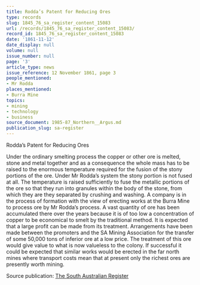 ```yaml
---
title: Rodda’s Patent for Reducing Ores
type: records
slug: 1845_76_sa_register_content_15083
url: /records/1845_76_sa_register_content_15083/
record_id: 1845_76_sa_register_content_15083
date: '1861-11-12'
date_display: null
volume: null
issue_number: null
page: '3'
article_type: news
issue_reference: 12 November 1861, page 3
people_mentioned:
- Mr Rodda
places_mentioned:
- Burra Mine
topics:
- mining
- technology
- business
source_document: 1985-87_Northern__Argus.md
publication_slug: sa-register
---
```


Rodda’s Patent for Reducing Ores

Under the ordinary smelting process the copper or other ore is melted, stone and metal together and as a consequence the whole mass has to be raised to the enormous temperature required for the fusion of the stony portions of the ore.  Under Mr Rodda’s system the stony portion is not fused at all.  The temperature is raised sufficiently to fuse the metallic portions of the ore so that they run into granules within the body of the stone, from which they are they separated by crushing and washing.  A company is in the process of formation with the view of erecting works at the Burra Mine to process ore by Mr Rodda’s process.  A vast quantity of ore has been accumulated there over the years because it is of too low a concentration of copper to be economical to smelt by the traditional method.  It is expected that a large profit can be made from its treatment.  Arrangements have been made between the promoters and the SA Mining Association for the transfer of some 50,000 tons of inferior ore at a low price.  The treatment of this ore would give value to what is now valueless to the colony.  If successful it could be expected that similar works would be erected in the far north mines where transport costs mean that at present only the richest ores are presently worth mining.

Source publication: [The South Australian Register](/publications/sa-register/)
